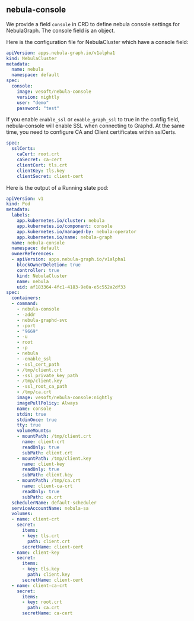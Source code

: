 ## nebula-console

We provide a field `console` in CRD to define nebula console settings for NebulaGraph.
The console field is an object.

Here is the configuration file for NebulaCluster which have a console field:
```yaml
apiVersion: apps.nebula-graph.io/v1alpha1
kind: NebulaCluster
metadata:
  name: nebula
  namespace: default
spec:
  console:
    image: vesoft/nebula-console
    version: nightly
    user: "demo"
    password: "test"
```

If you enable `enable_ssl` or `enable_graph_ssl` to true in the config field, nebula-console will enable SSL when connecting to Graphd.
At the same time, you need to configure CA and Client certificates within sslCerts.

```yaml
spec:
  sslCerts:
    caCert: root.crt
    caSecret: ca-cert
    clientCert: tls.crt
    clientKey: tls.key
    clientSecret: client-cert
```

Here is the output of a Running state pod:

```yaml
apiVersion: v1
kind: Pod
metadata:
  labels:
    app.kubernetes.io/cluster: nebula
    app.kubernetes.io/component: console
    app.kubernetes.io/managed-by: nebula-operator
    app.kubernetes.io/name: nebula-graph
  name: nebula-console
  namespace: default
  ownerReferences:
  - apiVersion: apps.nebula-graph.io/v1alpha1
    blockOwnerDeletion: true
    controller: true
    kind: NebulaCluster
    name: nebula
    uid: af183364-4fc1-4183-9e0a-e5c552a2df33
spec:
  containers:
  - command:
    - nebula-console
    - -addr
    - nebula-graphd-svc
    - -port
    - "9669"
    - -u
    - root
    - -p
    - nebula
    - -enable_ssl
    - -ssl_cert_path
    - /tmp/client.crt
    - -ssl_private_key_path
    - /tmp/client.key
    - -ssl_root_ca_path
    - /tmp/ca.crt
    image: vesoft/nebula-console:nightly
    imagePullPolicy: Always
    name: console
    stdin: true
    stdinOnce: true
    tty: true
    volumeMounts:
    - mountPath: /tmp/client.crt
      name: client-crt
      readOnly: true
      subPath: client.crt
    - mountPath: /tmp/client.key
      name: client-key
      readOnly: true
      subPath: client.key
    - mountPath: /tmp/ca.crt
      name: client-ca-crt
      readOnly: true
      subPath: ca.crt
  schedulerName: default-scheduler
  serviceAccountName: nebula-sa
  volumes:
  - name: client-crt
    secret:
      items:
      - key: tls.crt
        path: client.crt
      secretName: client-cert
  - name: client-key
    secret:
      items:
      - key: tls.key
        path: client.key
      secretName: client-cert
  - name: client-ca-crt
    secret:
      items:
      - key: root.crt
        path: ca.crt
      secretName: ca-cert
```